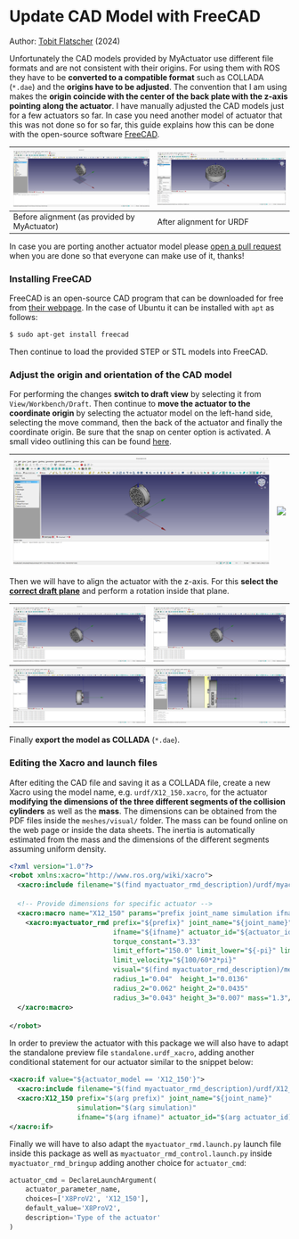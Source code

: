 # Update CAD Model with FreeCAD

Author: [Tobit Flatscher](https://github.com/2b-t) (2024)



Unfortunately the CAD models provided by MyActuator use different file formats and are not consistent with their origins. For using them with ROS they have to be **converted to a compatible format** such as COLLADA (`*.dae`) and the **origins have to be adjusted**. The convention that I am using makes the **origin coincide with the center of the back plate with the z-axis pointing along the actuator**. I have manually adjusted the CAD models just for a few actuators so far. In case you need another model of actuator that this was not done so for so far, this guide explains how this can be done with the open-source software [FreeCAD](https://www.freecad.org/).

| ![Misaligned model](../media/freecad-misaligned.png) | ![Aligned model](../media/freecad-aligned-1.png) |
| ---------------------------------------------------- | ------------------------------------------------ |
| Before alignment (as provided by MyActuator)         | After alignment for URDF                         |

In case you are porting another actuator model please [open a pull request](https://github.com/2b-t/myactuator_rmd_ros/pulls) when you are done so that everyone can make use of it, thanks!



### Installing FreeCAD

FreeCAD is an open-source CAD program that can be downloaded for free from [their webpage](https://www.freecad.org/downloads.php). In the case of Ubuntu it can be installed with `apt` as follows:

```bash
$ sudo apt-get install freecad
```

Then continue to load the provided STEP or STL models into FreeCAD.

### Adjust the origin and orientation of the CAD model

For performing the changes **switch to draft view** by selecting it from `View/Workbench/Draft`. Then continue to **move the actuator to the coordinate origin** by selecting the actuator model on the left-hand side, selecting the move command, then the back of the actuator and finally the coordinate origin. Be sure that the snap on center option is activated. A small video outlining this can be found [here](https://www.youtube.com/watch?v=wdb-THGK88Y).

| ![Misaligned](../media/freecad-misaligned.png) | ![](/home/tobit/Workspaces/myactuator_ws/src/myactuator_rmd_ros/myactuator_rmd_description/media/freecad-aligned-origin.png) |
| ---------------------------------------------- | ------------------------------------------------------------ |

Then we will have to align the actuator with the z-axis. For this **select the [correct draft plane](https://wiki.freecad.org/Draft_SelectPlane)** and perform a rotation inside that plane.

| ![Select work plane](../media/freecad-select-work-plane.png) | ![Work plane](../media/freecad-work-plane.png)    |
| ------------------------------------------------------------ | ------------------------------------------------- |
| ![Rotate view](../media/freecad-rotate-view.png)             | ![Select work plane](../media/freecad-rotate.png) |

Finally **export the model as COLLADA** (`*.dae`).

### Editing the Xacro and launch files

After editing the CAD file and saving it as a COLLADA file, create a new Xacro using the model name, e.g. `urdf/X12_150.xacro`, for the actuator **modifying the dimensions of the three different segments of the collision cylinders** as well as the **mass**. The dimensions can be obtained from the PDF files inside the `meshes/visual/` folder. The mass can be found online on the web page or inside the data sheets. The inertia is automatically estimated from the mass and the dimensions of the different segments assuming uniform density.

```xml
<?xml version="1.0"?>
<robot xmlns:xacro="http://www.ros.org/wiki/xacro">
  <xacro:include filename="$(find myactuator_rmd_description)/urdf/myactuator_rmd.xacro"/>

  <!-- Provide dimensions for specific actuator -->
  <xacro:macro name="X12_150" params="prefix joint_name simulation ifname actuator_id">
    <xacro:myactuator_rmd prefix="${prefix}" joint_name="${joint_name}" simulation="${simulation}"
                          ifname="${ifname}" actuator_id="${actuator_id}"
                          torque_constant="3.33"
                          limit_effort="150.0" limit_lower="${-pi}" limit_upper="${pi}"
                          limit_velocity="${100/60*2*pi}"
                          visual="$(find myactuator_rmd_description)/meshes/visual/X12_150/X12_150.dae"
                          radius_1="0.04"  height_1="0.0136"
                          radius_2="0.062" height_2="0.0435"
                          radius_3="0.043" height_3="0.007" mass="1.3"/>
  </xacro:macro>

</robot>
```

In order to preview the actuator with this package we will also have to adapt the standalone preview file `standalone.urdf_xacro`, adding another conditional statement for our actuator similar to the snippet below:

```xml
<xacro:if value="${actuator_model == 'X12_150'}">
  <xacro:include filename="$(find myactuator_rmd_description)/urdf/X12_150.xacro"/>
  <xacro:X12_150 prefix="$(arg prefix)" joint_name="${joint_name}"
                 simulation="$(arg simulation)"
                 ifname="$(arg ifname)" actuator_id="$(arg actuator_id)"/>
</xacro:if>
```

Finally we will have to also adapt the `myactuator_rmd.launch.py` launch file inside this package as well as `myactuator_rmd_control.launch.py` inside `myactuator_rmd_bringup` adding another choice for `actuator_cmd`:

```python
actuator_cmd = DeclareLaunchArgument(
    actuator_parameter_name,
    choices=['X8ProV2', 'X12_150'],
    default_value='X8ProV2',
    description='Type of the actuator'
)
```

